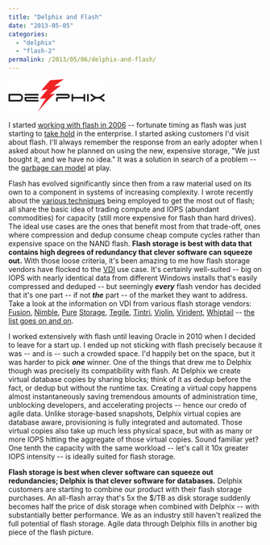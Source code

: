 ```yaml
---
title: "Delphix and Flash"
date: "2013-05-05"
categories:
  - "delphix"
  - "flash-2"
permalink: /2013/05/06/delphix-and-flash/
---
```


![](images/dellight.png "delphix")

I started [working with flash in 2006](https://blogs.oracle.com/ahl/entry/fishworks_ssds) -- fortunate timing as flash was just starting to [take hold](http://queue.acm.org/detail.cfm?id=1364796) in the enterprise. I started asking customers I'd visit about flash. I'll always remember the response from an early adopter when I asked about how he planned on using the new, expensive storage, "We just bought it, and we have no idea." It was a solution in search of a problem -- the [garbage can model](http://www.cua.uam.mx/biblio/ueaarticulos/AGarbagecanmodel.pdf) at play.

Flash has evolved significantly since then from a raw material used on its own to a component in systems of increasing complexity. I wrote recently about the [various techniques](http://queue.acm.org/detail.cfm?id=2463636) being employed to get the most out of flash; all share the basic idea of trading compute and IOPS (abundant commodities) for capacity (still more expensive for flash than hard drives). The ideal use cases are the ones that benefit most from that trade-off, ones where compression and dedup consume cheap compute cycles rather than expensive space on the NAND flash. **Flash storage is best with data that contains high degrees of redundancy that clever software can squeeze out.** With those loose criteria, it's been amazing to me how flash storage vendors have flocked to the [VDI](http://en.wikipedia.org/wiki/Desktop_virtualization) use case. It's certainly well-suited -- big on IOPS with nearly identical data from different Windows installs that's easily compressed and deduped -- but seemingly _**every**_ flash vendor has decided that it's one part -- if not **_the_** part -- of the market they want to address. Take a look at the information on VDI from various flash storage vendors: [Fusion](http://www.fusionio.com/overviews/fusion-io-virtual-desktop-infrastructure-vdi-overview/), [Nimble](http://www.nimblestorage.com/solutions/vdi.php), [Pure](http://www.purestorage.com/applications/vdi.html) [Storage](https://twitter.com/PureStorage/status/330072189594398721), [Tegile](http://www.tegile.com/blog/5-things-to-consider-when-deploying-vdi-storage), [Tintri](http://www.tintri.com/solutions/vdi), [Violin](http://www.viadex.com/pdf/Violin_Memory_VDI_whitepaper_Final_June_2012_US.pdf), [Virident](http://www.virident.com/resources/virident-webinar-series/leveraging-flash-storage-for-vdi/), [Whiptail](http://whiptail.com/solutions/application-workloads/virtual-desktop/) -- [the list goes on and on](https://www.google.com/search?q=flash+storage+vdi).

I worked extensively with flash until leaving Oracle in 2010 when I decided to leave for a start up. I ended up not sticking with flash precisely because it was -- and is -- such a crowded space. I'd happily bet on the space, but it was harder to pick **_one_** winner. One of the things that drew me to Delphix though was precisely its compatibility with flash. At Delphix we create virtual database copies by sharing blocks; think of it as dedup before the fact, or dedup but without the runtime tax. Creating a virtual copy happens almost instantaneously saving tremendous amounts of administration time, unblocking developers, and accelerating projects -- hence our credo of agile data. Unlike storage-based snapshots, Delphix virtual copies are database aware, provisioning is fully integrated and automated. Those virtual copies also take up much less physical space, but with as many or more IOPS hitting the aggregate of those virtual copies. Sound familiar yet? One tenth the capacity with the same workload -- let's call it 10x greater IOPS intensity -- is ideally suited for flash storage.

**Flash storage is best when clever software can squeeze out redundancies; Delphix is that clever software for databases.** Delphix customers are starting to combine our product with their flash storage purchases. An all-flash array that's 5x the $/TB as disk storage suddenly becomes half the price of disk storage when combined with Delphix -- with substantially better performance. We as an industry still haven't realized the full potential of flash storage. Agile data through Delphix fills in another big piece of the flash picture.
